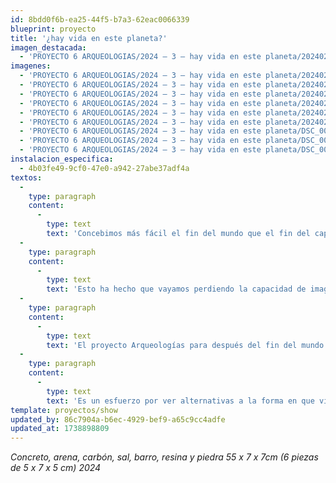 ```yaml
---
id: 8bdd0f6b-ea25-44f5-b7a3-62eac0066339
blueprint: proyecto
title: '¿hay vida en este planeta?'
imagen_destacada:
  - 'PROYECTO 6 ARQUEOLOGIAS/2024 — 3 — hay vida en este planeta/20240206_165332.webp'
imagenes:
  - 'PROYECTO 6 ARQUEOLOGIAS/2024 — 3 — hay vida en este planeta/20240206_165332.webp'
  - 'PROYECTO 6 ARQUEOLOGIAS/2024 — 3 — hay vida en este planeta/20240206_180421.webp'
  - 'PROYECTO 6 ARQUEOLOGIAS/2024 — 3 — hay vida en este planeta/20240215_161700.webp'
  - 'PROYECTO 6 ARQUEOLOGIAS/2024 — 3 — hay vida en este planeta/20240215_164651.webp'
  - 'PROYECTO 6 ARQUEOLOGIAS/2024 — 3 — hay vida en este planeta/20240215_164705.webp'
  - 'PROYECTO 6 ARQUEOLOGIAS/2024 — 3 — hay vida en este planeta/20240215_164714.webp'
  - 'PROYECTO 6 ARQUEOLOGIAS/2024 — 3 — hay vida en este planeta/DSC_0003.webp'
  - 'PROYECTO 6 ARQUEOLOGIAS/2024 — 3 — hay vida en este planeta/DSC_0004.webp'
  - 'PROYECTO 6 ARQUEOLOGIAS/2024 — 3 — hay vida en este planeta/DSC_0006.webp'
instalacion_especifica:
  - 4b03fe49-9cf0-47e0-a942-27abe37adf4a
textos:
  -
    type: paragraph
    content:
      -
        type: text
        text: 'Concebimos más fácil el fin del mundo que el fin del capitalismo. Hoy nos resulta más sencillo imaginar el total deterioro de la Tierra y de la naturaleza, que el derrumbe del sistema capitalista. Ante la imposibilidad de ver una alternativa diferente a este modo de vida y sistema socio económico en que nos encontramos sólo nos queda el viejo y conocido eslogan “no hay alternativa”, que sitúa a las doctrinas del norte planetario del liberalismo económico y el libre mercado, como el único modo para el desarrollo de las sociedades modernas.'
  -
    type: paragraph
    content:
      -
        type: text
        text: 'Esto ha hecho que vayamos perdiendo la capacidad de imaginar un futuro por fuera de escenarios distópicos regidos por el Antropoceno. Ahora, sólo podemos concebir futuros en los que la destrucción natural y el declive de la civilización humana es inminente. Sin embargo, esto no siempre ha sido así. En el siglo XVI, Tomás Moro imaginó una comunidad ficticia basada en los ideales filosóficos y políticos del mundo clásico y el cristianismo, ciudad a la que llamó Utopía. Recientemente, ideologías post humanistas vienen surgiendo en lo que Donna J. Haraway resume como “seguir con el problema”: imaginar futuros posibles a partir de fabulaciones especulativas colectivas.'
  -
    type: paragraph
    content:
      -
        type: text
        text: 'El proyecto Arqueologías para después del fin del mundo busca establecer narrativas situadas en esta línea de investigación a partir de la reconstrucción ficticia de un mundo después de la ruina. Una vez hayamos tocado ese fin del mundo, ¿qué es lo que quedará? '
  -
    type: paragraph
    content:
      -
        type: text
        text: 'Es un esfuerzo por ver alternativas a la forma en que vivimos ahora, un intento de ver a través de nuestra sociedad afligida por el miedo y sus tecnologías obsesivas otras formas de ser, e incluso imaginar motivos reales para la esperanza. '
template: proyectos/show
updated_by: 86c7904a-b6ec-4929-bef9-a65c9cc4adfe
updated_at: 1738898809
---
```

_Concreto, arena, carbón, sal, barro, resina y piedra 55 x 7 x 7cm (6 piezas de  5 x 7 x 5 cm) 2024_